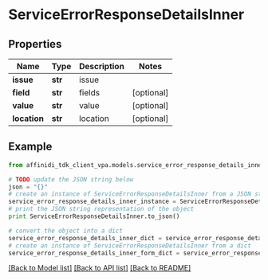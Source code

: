 # ServiceErrorResponseDetailsInner

## Properties

| Name         | Type    | Description | Notes      |
| ------------ | ------- | ----------- | ---------- |
| **issue**    | **str** | issue       |
| **field**    | **str** | fields      | [optional] |
| **value**    | **str** | value       | [optional] |
| **location** | **str** | location    | [optional] |

## Example

```python
from affinidi_tdk_client_vpa.models.service_error_response_details_inner import ServiceErrorResponseDetailsInner

# TODO update the JSON string below
json = "{}"
# create an instance of ServiceErrorResponseDetailsInner from a JSON string
service_error_response_details_inner_instance = ServiceErrorResponseDetailsInner.from_json(json)
# print the JSON string representation of the object
print ServiceErrorResponseDetailsInner.to_json()

# convert the object into a dict
service_error_response_details_inner_dict = service_error_response_details_inner_instance.to_dict()
# create an instance of ServiceErrorResponseDetailsInner from a dict
service_error_response_details_inner_form_dict = service_error_response_details_inner.from_dict(service_error_response_details_inner_dict)
```

[[Back to Model list]](../README.md#documentation-for-models) [[Back to API list]](../README.md#documentation-for-api-endpoints) [[Back to README]](../README.md)
